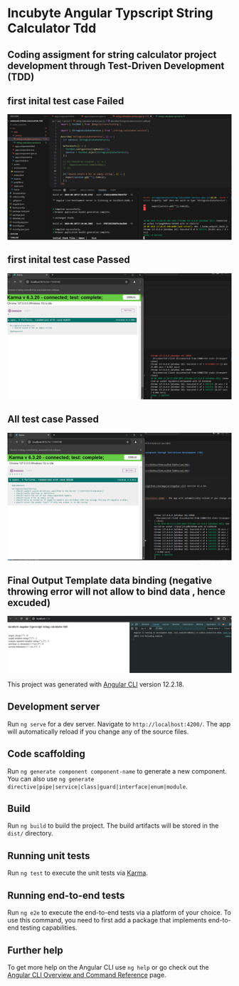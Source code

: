 # Incubyte Angular Typscript String Calculator Tdd

## Coding assigment for string calculator project development through Test-Driven Development (TDD)

## first inital test case Failed 

![tdd first test Failed](src/assets/test-case-imgs/first%20test%20case%20-%20failed.PNG)

## first inital test case Passed 

![tdd first test Passed](src/assets/test-case-imgs/first%20test%20case%20-%20Passed.PNG)

## All test case Passed 

![tdd all test Passed](src/assets/test-case-imgs/all%20test%20cases%20-%20Passed.PNG)

## Final Output Template data binding (negative throwing error will not allow to bind data , hence excuded)

![output](src/assets/test-case-imgs/fe%20output.png)


This project was generated with [Angular CLI](https://github.com/angular/angular-cli) version 12.2.18.

## Development server

Run `ng serve` for a dev server. Navigate to `http://localhost:4200/`. The app will automatically reload if you change any of the source files.

## Code scaffolding

Run `ng generate component component-name` to generate a new component. You can also use `ng generate directive|pipe|service|class|guard|interface|enum|module`.

## Build

Run `ng build` to build the project. The build artifacts will be stored in the `dist/` directory.

## Running unit tests

Run `ng test` to execute the unit tests via [Karma](https://karma-runner.github.io).

## Running end-to-end tests

Run `ng e2e` to execute the end-to-end tests via a platform of your choice. To use this command, you need to first add a package that implements end-to-end testing capabilities.

## Further help

To get more help on the Angular CLI use `ng help` or go check out the [Angular CLI Overview and Command Reference](https://angular.io/cli) page.
